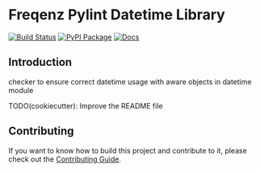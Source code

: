 # Freqenz Pylint Datetime Library

[![Build Status](https://github.com/frequenz-floss/frequenz-pylint-datetime-python/actions/workflows/ci.yaml/badge.svg)](https://github.com/frequenz-floss/frequenz-pylint-datetime-python/actions/workflows/ci.yaml)
[![PyPI Package](https://img.shields.io/pypi/v/frequenz-pylint-datetime)](https://pypi.org/project/frequenz-pylint-datetime/)
[![Docs](https://img.shields.io/badge/docs-latest-informational)](https://frequenz-floss.github.io/frequenz-pylint-datetime-python/)

## Introduction

checker to ensure correct datetime usage with aware objects in datetime module

TODO(cookiecutter): Improve the README file

## Contributing

If you want to know how to build this project and contribute to it, please
check out the [Contributing Guide](CONTRIBUTING.md).
